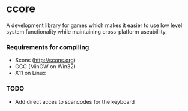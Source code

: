 ccore
=====

A development library for games which makes it easier to use low level system functionality while maintaining cross-platform useabillity.

### Requirements for compiling ###
- Scons (http://scons.org)
- GCC (MinGW on Win32)
- X11 on Linux

### TODO ###
- Add direct acces to scancodes for the keyboard

